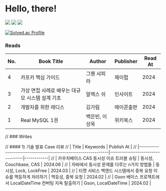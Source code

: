 # Hello, there!

![](https://img.shields.io/badge/Java-ED8B00?style=for-the-badge&logo=openjdk&logoColor=white)
![](https://img.shields.io/badge/Spring-6DB33F?style=for-the-badge&logo=spring&logoColor=white)
![](https://img.shields.io/badge/MySQL-005C84?style=for-the-badge&logo=mysql&logoColor=white)

[![Solved.ac Profile](http://mazassumnida.wtf/api/v2/generate_badge?boj=s2feel)](https://solved.ac/s2feel/)



### Reads

| No.  | Book Title               | Author         | Publisher      | Read At |
|------|--------------------------|----------------|----------------|---------|
| 4   | 카프카 핵심 가이드                    | 그웬 샤피라     | 제이펍         | 2024    |
| 3   | 가상 면접 사례로 배우는 대규모 시스템 설계 기초        | 알렉스 쉬         | 인사이트     | 2024    |
| 2   | 개발자를 위한 레디스 | 김가림         | 에이콘출판 | 2024    |
| 1   | Real MySQL 1권      | 백은빈, 이성욱 | 위키북스       | 2024    |


// ### Writes


// #### 1) 기술 발표 Case 리뷰 
// | Title                                                        | Keywords                         | Publish At |
// |--------------------------------------------------------------|----------------------------------|------------|
// | 카우치베이스 CAS 동시성 이슈 트러블 슈팅                         | 동시성, Couchbase, CAS           | 2024.06    |
// | 자바에서 동시성 문제를 다루는 n가지 방법들                       | 동시성, Lock, LockFree           | 2024.03    |
// | 티켓 서비스 백엔드 시스템에서 중복 요청 이슈를 멱등하게 처리하기   | 멱등성, 중복 요청                | 2024.02    |
// | Gson 베이스 프로젝트에서 LocalDateTime 컨버팅 지옥 탈출하기      | Gson, LocalDateTime              | 2024.02    |



